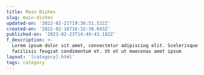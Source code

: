 ```yaml
---
title: Main Dishes
slug: main-dishes
updated-on: '2022-02-21T19:36:51.522Z'
created-on: '2022-02-16T16:32:38.043Z'
published-on: '2023-02-23T14:49:43.182Z'
f_description: >-
  Lorem ipsum dolor sit amet, consectetur adipiscing elit. Scelerisque tempus
  facilisis feugiat condimentum et. Ut et ut maecenas amet ipsum
layout: '[category].html'
tags: category
---
```



